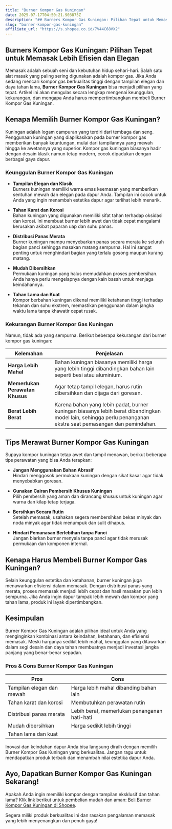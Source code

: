 ```yaml
---
title: "Burner Kompor Gas Kuningan"
date: 2025-07-17T04:50:21.903875Z
description: "## Burners Kompor Gas Kuningan: Pilihan Tepat untuk Memasak Lebih Efisien dan Elegan..."
slug: "burner-kompor-gas-kuningan"
affiliate_url: "https://s.shopee.co.id/7V44C68VX2"
---
```

## Burners Kompor Gas Kuningan: Pilihan Tepat untuk Memasak Lebih Efisien dan Elegan

Memasak adalah sebuah seni dan kebutuhan hidup sehari-hari. Salah satu alat masak yang paling sering digunakan adalah kompor gas. Jika Anda sedang mencari kompor gas berkualitas tinggi dengan tampilan elegan dan daya tahan lama, **Burner Kompor Gas Kuningan** bisa menjadi pilihan yang tepat. Artikel ini akan mengulas secara lengkap mengenai keunggulan, kekurangan, dan mengapa Anda harus mempertimbangkan membeli Burner Kompor Gas Kuningan.

## Kenapa Memilih Burner Kompor Gas Kuningan?

Kuningan adalah logam campuran yang terdiri dari tembaga dan seng. Penggunaan kuningan yang diaplikasikan pada burner kompor gas memberikan banyak keuntungan, mulai dari tampilannya yang mewah hingga ke awetannya yang superior. Kompor gas kuningan biasanya hadir dengan desain klasik namun tetap modern, cocok dipadukan dengan berbagai gaya dapur.

### Keunggulan Burner Kompor Gas Kuningan

- **Tampilan Elegan dan Klasik**  
  Burners kuningan memiliki warna emas keemasan yang memberikan sentuhan mewah dan elegan pada dapur Anda. Tampilan ini cocok untuk Anda yang ingin menambah estetika dapur agar terlihat lebih menarik.

- **Tahan Karat dan Korosi**  
  Bahan kuningan yang digunakan memiliki sifat tahan terhadap oksidasi dan korosi. Ini membuat burner lebih awet dan tidak cepat mengalami kerusakan akibat paparan uap dan suhu panas.

- **Distribusi Panas Merata**  
  Burner kuningan mampu menyebarkan panas secara merata ke seluruh bagian panci sehingga masakan matang sempurna. Hal ini sangat penting untuk menghindari bagian yang terlalu gosong maupun kurang matang.

- **Mudah Dibersihkan**  
  Permukaan kuningan yang halus memudahkan proses pembersihan. Anda hanya perlu mengelapnya dengan kain basah untuk menjaga keindahannya.

- **Tahan Lama dan Kuat**  
  Kompor berbahan kuningan dikenal memiliki ketahanan tinggi terhadap tekanan dan suhu ekstrem, memastikan penggunaan dalam jangka waktu lama tanpa khawatir cepat rusak.

### Kekurangan Burner Kompor Gas Kuningan

Namun, tidak ada yang sempurna. Berikut beberapa kekurangan dari burner kompor gas kuningan:

| Kelemahan                          | Penjelasan                                           |
|------------------------------------|------------------------------------------------------|
| **Harga Lebih Mahal**              | Bahan kuningan biasanya memiliki harga yang lebih tinggi dibandingkan bahan lain seperti besi atau aluminium. |
| **Memerlukan Perawatan Khusus**     | Agar tetap tampil elegan, harus rutin dibersihkan dan dijaga dari goresan. |
| **Berat Lebih Berat**               | Karena bahan yang lebih padat, burner kuningan biasanya lebih berat dibandingkan model lain, sehingga perlu penanganan ekstra saat pemasangan dan pemindahan. |

## Tips Merawat Burner Kompor Gas Kuningan

Supaya kompor kuningan tetap awet dan tampil menawan, berikut beberapa tips perawatan yang bisa Anda terapkan:

- **Jangan Menggunakan Bahan Abrasif**  
  Hindari menggosok permukaan kuningan dengan sikat kasar agar tidak menyebabkan goresan.

- **Gunakan Cairan Pembersih Khusus Kuningan**  
  Pilih pembersih yang aman dan dirancang khusus untuk kuningan agar warna dan kilap tetap terjaga.

- **Bersihkan Secara Rutin**  
  Setelah memasak, usahakan segera membersihkan bekas minyak dan noda minyak agar tidak menumpuk dan sulit dihapus.

- **Hindari Pemanasan Berlebihan tanpa Panci**  
  Jangan biarkan burner menyala tanpa panci agar tidak merusak permukaan dan komponen internal.

## Kenapa Harus Membeli Burner Kompor Gas Kuningan?

Selain keunggulan estetika dan ketahanan, burner kuningan juga menawarkan efisiensi dalam memasak. Dengan distribusi panas yang merata, proses memasak menjadi lebih cepat dan hasil masakan pun lebih sempurna. Jika Anda ingin dapur tampak lebih mewah dan kompor yang tahan lama, produk ini layak dipertimbangkan.

## Kesimpulan

Burner Kompor Gas Kuningan adalah pilihan ideal untuk Anda yang menginginkan kombinasi antara keindahan, ketahanan, dan efisiensi memasak. Meski harganya sedikit lebih mahal, keunggulan yang ditawarkan dalam segi desain dan daya tahan membuatnya menjadi investasi jangka panjang yang benar-benar sepadan.

### Pros & Cons Burner Kompor Gas Kuningan

| **Pros**                                             | **Cons**                                          |
|------------------------------------------------------|--------------------------------------------------|
| Tampilan elegan dan mewah                            | Harga lebih mahal dibanding bahan lain           |
| Tahan karat dan korosi                              | Membutuhkan perawatan rutin                     |
| Distribusi panas merata                              | Lebih berat, memerlukan penanganan hati-hati   |
| Mudah dibersihkan                                   | Harga sedikit lebih tinggi                      |
| Tahan lama dan kuat                                 |                                                  |

Inovasi dan keindahan dapur Anda bisa langsung diraih dengan memilih Burner Kompor Gas Kuningan yang berkualitas. Jangan ragu untuk mendapatkan produk terbaik dan menambah nilai estetika dapur Anda.

## Ayo, Dapatkan Burner Kompor Gas Kuningan Sekarang!

Apakah Anda ingin memiliki kompor dengan tampilan eksklusif dan tahan lama? Klik link berikut untuk pembelian mudah dan aman: [Beli Burner Kompor Gas Kuningan di Shopee](https://s.shopee.co.id/7V44C68VX2).

Segera miliki produk berkualitas ini dan rasakan pengalaman memasak yang lebih menyenangkan dan penuh gaya!